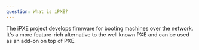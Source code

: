 ```yaml
---
question: What is iPXE?
---
```


The iPXE project develops firmware for booting machines over the network. It's a more feature-rich alternative to the well known PXE and can be used as an add-on on top of PXE.

